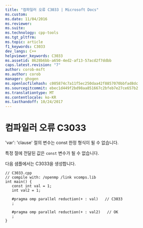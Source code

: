```yaml
---
title: "컴파일러 오류 C3033 | Microsoft Docs"
ms.custom: 
ms.date: 11/04/2016
ms.reviewer: 
ms.suite: 
ms.technology: cpp-tools
ms.tgt_pltfrm: 
ms.topic: article
f1_keywords: C3033
dev_langs: C++
helpviewer_keywords: C3033
ms.assetid: 8628b6bb-a650-4ed2-af13-57acd2f7ddbb
caps.latest.revision: "7"
author: corob-msft
ms.author: corob
manager: ghogen
ms.openlocfilehash: c005874c7a11f5ec250daa42f8857070bbfad8dc
ms.sourcegitcommit: ebec1d449f2bd98aa851667c2bfeb7e27ce657b2
ms.translationtype: MT
ms.contentlocale: ko-KR
ms.lasthandoff: 10/24/2017
---
```

# <a name="compiler-error-c3033"></a>컴파일러 오류 C3033
'var': 'clause' 절의 변수는 const 한정 형식이 될 수 없습니다.  
  
 특정 절에 전달된 값은 `const` 변수가 될 수 없습니다.  
  
 다음 샘플에서는 C3033을 생성합니다.  
  
```  
// C3033.cpp  
// compile with: /openmp /link vcomps.lib  
int main() {  
   const int val = 1;  
   int val2 = 1;  
  
   #pragma omp parallel reduction(+ : val)   // C3033  
   ;  
  
   #pragma omp parallel reduction(+ : val2)   // OK  
   ;  
}  
```